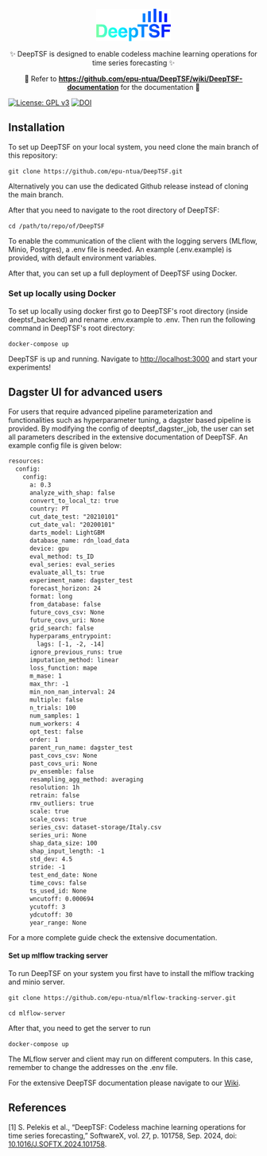 <p align="center">
  <a href="https://doi.org/10.1016/j.softx.2024.101758">
    <img alt="DeepTSF" src="https://github.com/epu-ntua/DeepTSF/blob/master/deeptsf_backend/docs/version1all.png" width="150" />
  </a>
</p>
<p align="center">
    ✨ DeepTSF is designed to enable codeless machine learning operations for time series forecasting ✨
</p>

<p align="center">
    🙌 Refer to <b><a href="https://github.com/epu-ntua/DeepTSF/wiki/DeepTSF-documentation">https://github.com/epu-ntua/DeepTSF/wiki/DeepTSF-documentation</a></b> for the documentation 📖
</p>

[![License: GPL v3](https://img.shields.io/badge/License-GPLv3-blue.svg)](https://github.com/epu-ntua/DeepTSF/blob/dev/LICENSE.txt) [![DOI](https://img.shields.io/badge/Cite%20this%20paper-Google%20Scholar-blue])](https://doi.org/10.1016/j.softx.2024.101758)

## Installation

To set up DeepTSF on your local system, you need clone the main branch of this repository:

```git clone https://github.com/epu-ntua/DeepTSF.git```

Alternatively you can use the dedicated Github release instead of cloning the main branch.

After that you need to navigate to the root directory of DeepTSF:

```cd /path/to/repo/of/DeepTSF```

Το enable the communication of the client with the logging servers (MLflow, Minio, Postgres), a .env file is needed. 
An example (.env.example) is provided, with default environment variables.

After that, you can set up a full deployment of DeepTSF using Docker.

### Set up locally using Docker

To set up locally using docker first go to DeepTSF's root directory (inside deeptsf_backend) and rename .env.example to .env. Then run the following command in DeepTSF's root directory:

```docker-compose up```

DeepTSF is up and running. Navigate to [http://localhost:3000](http://localhost:3000) and start your experiments!

## Dagster UI for advanced users

For users that require advanced pipeline parameterization and functionalities such as hyperparameter tuning,
a dagster based pipeline is provided. By modifying the config of deeptsf_dagster_job, the user can set all parameters 
described in the extensive documentation of DeepTSF. An example config file is given below:

```
resources:
  config:
    config:
      a: 0.3
      analyze_with_shap: false
      convert_to_local_tz: true
      country: PT
      cut_date_test: "20210101"
      cut_date_val: "20200101"
      darts_model: LightGBM
      database_name: rdn_load_data
      device: gpu
      eval_method: ts_ID
      eval_series: eval_series
      evaluate_all_ts: true
      experiment_name: dagster_test
      forecast_horizon: 24
      format: long
      from_database: false
      future_covs_csv: None
      future_covs_uri: None
      grid_search: false
      hyperparams_entrypoint:
        lags: [-1, -2, -14]
      ignore_previous_runs: true
      imputation_method: linear
      loss_function: mape
      m_mase: 1
      max_thr: -1
      min_non_nan_interval: 24
      multiple: false
      n_trials: 100
      num_samples: 1
      num_workers: 4
      opt_test: false
      order: 1
      parent_run_name: dagster_test
      past_covs_csv: None
      past_covs_uri: None
      pv_ensemble: false
      resampling_agg_method: averaging
      resolution: 1h
      retrain: false
      rmv_outliers: true
      scale: true
      scale_covs: true
      series_csv: dataset-storage/Italy.csv
      series_uri: None
      shap_data_size: 100
      shap_input_length: -1
      std_dev: 4.5
      stride: -1
      test_end_date: None
      time_covs: false
      ts_used_id: None
      wncutoff: 0.000694
      ycutoff: 3
      ydcutoff: 30
      year_range: None
```

For a more complete guide check the extensive documentation.

#### Set up mlflow tracking server

To run DeepTSF on your system you first have to install the mlflow tracking and minio server.

```git clone https://github.com/epu-ntua/mlflow-tracking-server.git```

```cd mlflow-server```

After that, you need to get the server to run

```docker-compose up```

The MLflow server and client may run on different computers. In this case, remember to change
the addresses on the .env file.

For the extensive DeepTSF documentation please navigate to our [Wiki](https://github.com/epu-ntua/DeepTSF/wiki/DeepTSF-documentation). 

## References
[1] S. Pelekis et al., “DeepTSF: Codeless machine learning operations for time series forecasting,” SoftwareX, vol. 27, p. 101758, Sep. 2024, doi: [10.1016/J.SOFTX.2024.101758](https://doi.org/10.1016/j.softx.2024.101758). <br>
